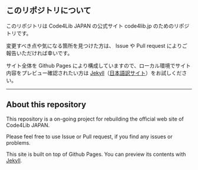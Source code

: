 ## このリポジトリについて

このリポジトリは Code4Lib JAPAN の公式サイト code4lib.jp のためのリポジトリです。

変更すべき点や気になる箇所を見つけた方は、 Issue や Pull request によりご報告いただければ幸いです。

サイト全体を Github Pages により構成していますので、ローカル環境でサイト内容をプレビュー確認されたい方は [Jekyll](https://jekyllrb.com)（[日本語訳サイト](https://jekyllrb-ja.github.io/)）をお試しください。

----

## About this repository

This repository is a on-going project for rebuilding the official web site of Code4Lib JAPAN.

Please feel free to use Issue or Pull request, if you find any issues or problems.

This site is built on top of Github Pages. You can preview its contents with [Jekyll](https://jekyllrb.com).
